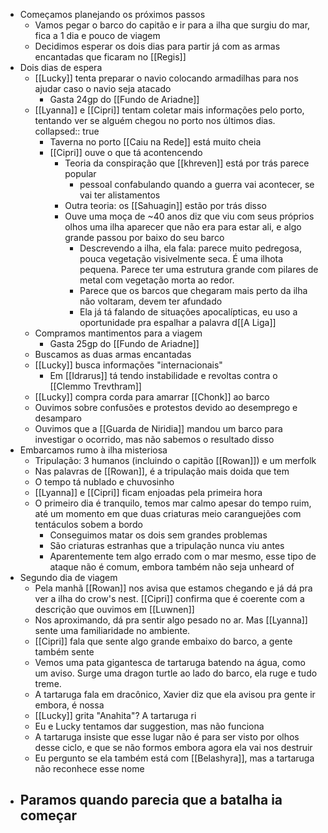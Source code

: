 - Começamos planejando os próximos passos
	- Vamos pegar o barco do capitão e ir para a ilha que surgiu do mar, fica a 1 dia e pouco de viagem
	- Decidimos esperar os dois dias para partir já com as armas encantadas que ficaram no [[Regis]]
- Dois dias de espera
	- [[Lucky]] tenta preparar o navio colocando armadilhas para nos ajudar caso o navio seja atacado
		- Gasta 24gp do [[Fundo de Ariadne]]
	- [[Lyanna]] e [[Cipri]] tentam coletar mais informações pelo porto, tentando ver se alguém chegou no porto nos últimos dias.
	  collapsed:: true
		- Taverna no porto [[Caiu na Rede]] está muito cheia
		- [[Cipri]] ouve o que tá acontencendo
			- Teoria da conspiração que [[khreven]] está por trás parece popular
				- pessoal confabulando quando a guerra vai acontecer, se vai ter alistamentos
			- Outra teoria: os [[Sahuagin]] estão por trás disso
			- Ouve uma moça de ~40 anos diz que viu com seus próprios olhos uma ilha aparecer que não era para estar ali, e algo grande passou por baixo do seu barco
				- Descrevendo a ilha, ela fala: parece muito pedregosa, pouca vegetação visivelmente seca. É uma ilhota pequena. Parece ter uma estrutura grande com pilares de metal com vegetação morta ao redor.
				- Parece que os barcos que chegaram mais perto da ilha não voltaram, devem ter afundado
				- Ela já tá falando de situações apocalípticas, eu uso a oportunidade pra espalhar a palavra d[[A Liga]]
	- Compramos mantimentos para a viagem
		- Gasta 25gp do [[Fundo de Ariadne]]
	- Buscamos as duas armas encantadas
	- [[Lucky]] busca informações "internacionais"
		- Em [[Idrarus]] tá tendo instabilidade e revoltas contra o [[Clemmo Trevthram]]
	- [[Lucky]] compra corda para amarrar [[Chonk]] ao barco
	- Ouvimos sobre confusões e protestos devido ao desemprego e desamparo
	- Ouvimos que a [[Guarda de Niridia]] mandou um barco para investigar o ocorrido, mas não sabemos o resultado disso
- Embarcamos rumo à ilha misteriosa
	- Tripulação: 3 humanos (incluindo o capitão [[Rowan]]) e um merfolk
	- Nas palavras de [[Rowan]], é a tripulação mais doida que tem
	- O tempo tá nublado e chuvosinho
	- [[Lyanna]] e [[Cipri]] ficam enjoadas pela primeira hora
	- O primeiro dia é tranquilo, temos mar calmo apesar do tempo ruim, até um momento em que duas criaturas meio caranguejões com tentáculos sobem a bordo
		- Conseguimos matar os dois sem grandes problemas
		- São criaturas estranhas que a tripulação nunca viu antes
		- Aparentemente tem algo errado com o mar mesmo, esse tipo de ataque não é comum, embora também não seja unheard of
- Segundo dia de viagem
	- Pela manhã [[Rowan]] nos avisa que estamos chegando e já dá pra ver a ilha do crow's nest. [[Cipri]] confirma que é coerente com a descrição que ouvimos em [[Luwnen]]
	- Nos aproximando, dá pra sentir algo pesado no ar. Mas [[Lyanna]] sente uma familiaridade no ambiente.
	- [[Cipri]] fala que sente algo grande embaixo do barco, a gente também sente
	- Vemos uma pata gigantesca de tartaruga batendo na água, como um aviso. Surge uma dragon turtle ao lado do barco, ela ruge e tudo treme.
	- A tartaruga fala em dracônico, Xavier diz que ela avisou pra gente ir embora, é nossa
	- [[Lucky]] grita "Anahita"? A tartaruga ri
	- Eu e Lucky tentamos dar suggestion, mas não funciona
	- A tartaruga insiste que esse lugar não é para ser visto por olhos desse ciclo, e que se não formos embora agora ela vai nos destruir
	- Eu pergunto se ela também está com [[Belashyra]], mas a tartaruga não reconhece esse nome
- Paramos quando parecia que a batalha ia começar
	-